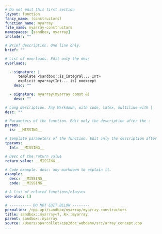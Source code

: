 ```yaml
---
# Do not edit this first section
layout: function
fancy_name: (constructors)
function_name: myarray
file_name: myarray-constructors
namespaces: [sandbox, myarray]
includer: ""

# Brief description. One line only.
brief: ""

# List of overloads. Edit only the desc
overloads:

  - signature: |
      template <sandbox::is_integral... Int>
      explicit myarray(Int... is) noexcept
    desc: ""

  - signature: myarray(myarray const &)
    desc: ""

# Long description. Any Markdown, with code, latex, multiline with |
desc: ""

# Parameters of the function. Edit only the description after the :
params:
  is: __MISSING__

# Template parameters of the function. Edit only the description after the :
tparams:
  Int: __MISSING__

# Desc of the return value
return_value: __MISSING__

# Code example. desc: any markdown to explain it.
example:
  desc: __MISSING__
  code: __MISSING__

# A list of related functions/classes
see-also: []

# ---------- DO NOT EDIT BELOW --------
permalink: /cpp-api/sandbox/myarray/myarray-constructors
title: sandbox::myarray<T, R>::myarray
parent: sandbox::myarray
source: /Users/oparcollet/cpp2doc_webdemo/src/array_concept.cpp
...
```


